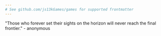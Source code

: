 ```yaml
---
# See github.com/js13kGames/games for supported frontmatter
---
```

"Those who forever set their sights on the horizon will never reach the final frontier." - anonymous